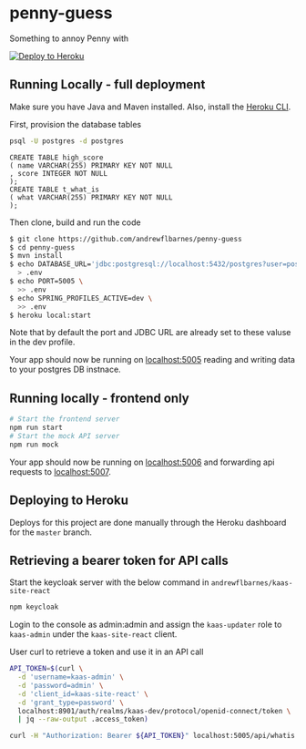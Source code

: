 # penny-guess

Something to annoy Penny with

[![Deploy to Heroku](https://www.herokucdn.com/deploy/button.png)](https://heroku.com/deploy)

## Running Locally - full deployment

Make sure you have Java and Maven installed.  Also, install the [Heroku CLI](https://cli.heroku.com/).

First, provision the database tables
```bash
psql -U postgres -d postgres
```
```postgresql
CREATE TABLE high_score
( name VARCHAR(255) PRIMARY KEY NOT NULL
, score INTEGER NOT NULL
);
CREATE TABLE t_what_is
( what VARCHAR(255) PRIMARY KEY NOT NULL
);
```

Then clone, build and run the code

```sh
$ git clone https://github.com/andrewflbarnes/penny-guess
$ cd penny-guess
$ mvn install
$ echo DATABASE_URL='jdbc:postgresql://localhost:5432/postgres?user=postgres&password=postgres' \
  > .env
$ echo PORT=5005 \
  >> .env
$ echo SPRING_PROFILES_ACTIVE=dev \
  >> .env
$ heroku local:start
```

Note that by default the port and JDBC URL are already set to these valuse in the dev profile.

Your app should now be running on [localhost:5005](http://localhost:5005/)
reading and writing data to your postgres DB instnace.

## Running locally - frontend only

```bash
# Start the frontend server
npm run start
# Start the mock API server
npm run mock
```
Your app should now be running on [localhost:5006](http://localhost:5006/) 
and forwarding api requests to [localhost:5007](http://localhost:5007/).

## Deploying to Heroku

Deploys for this project are done manually through the Heroku dashboard for the `master` branch.

## Retrieving a bearer token for API calls

Start the keycloak server with the below command in `andrewflbarnes/kaas-site-react`
```bash
npm keycloak
```

Login to the console as admin:admin and assign the `kaas-updater` role to `kaas-admin` under the `kaas-site-react` client.

User curl to retrieve a token and use it in an API call
```bash
API_TOKEN=$(curl \
  -d 'username=kaas-admin' \
  -d 'password=admin' \
  -d 'client_id=kaas-site-react' \
  -d 'grant_type=password' \
  localhost:8901/auth/realms/kaas-dev/protocol/openid-connect/token \
  | jq --raw-output .access_token)

curl -H "Authorization: Bearer ${API_TOKEN}" localhost:5005/api/whatis
```
